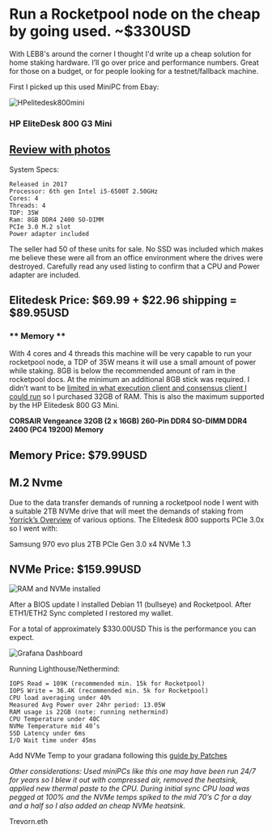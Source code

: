 # Run a Rocketpool node on the cheap by going used. ~$330USD #
With LEB8's around the corner I thought I'd write up a cheap solution for home staking hardware. I’ll go over price and performance numbers. Great for those on a budget, or for people looking for a testnet/fallback machine.


First I picked up this used MiniPC from Ebay:

![HPelitedesk800mini](/../photos/800-g32.jpg)

### **HP EliteDesk 800 G3 Mini** ### 
## [Review with photos](https://www.servethehome.com/hp-elitedesk-800-g3-mini-ce-review-project-tinyminimicro/) ##

System Specs:
```
Released in 2017
Processor: 6th gen Intel i5-6500T 2.50GHz 
Cores: 4
Threads: 4
TDP: 35W 
Ram: 8GB DDR4 2400 SO-DIMM
PCIe 3.0 M.2 slot
Power adapter included
```

The seller had 50 of these units for sale. No SSD was included which makes me believe these were all from an office environment where the drives were destroyed. Carefully read any used listing to confirm that a CPU and Power adapter are included. 

## **Elitedesk Price: $69.99 + $22.96 shipping = $89.95USD** ##


### ** Memory ** ###
With 4 cores and 4 threads this machine will be very capable to run your rocketpool node, a TDP of 35W means it will use a small amount of power while staking. 8GB is below the recommended amount of ram in the rocketpool docs. At the minimum an additional 8GB stick was required. I didn’t want to be [limited in what execution client and consensus client I could run](https://docs.rocketpool.net/guides/node/local/hardware.html) so I purchased 32GB of RAM. This is also the maximum supported by the HP Elitedesk 800 G3 Mini.

**CORSAIR Vengeance 32GB (2 x 16GB) 260-Pin DDR4 SO-DIMM DDR4 2400 (PC4 19200) Memory**

## **Memory Price: $79.99USD** ##


## **M.2 Nvme** ##

Due to the data transfer demands of running a rocketpool node I went with a suitable 2TB NVMe drive that will meet the demands of staking from [Yorrick’s Overview](https://gist.github.com/yorickdowne/f3a3e79a573bf35767cd002cc977b038) of various options. The Elitedesk 800 supports PCIe 3.0x so I went with:


Samsung 970 evo plus 2TB PCIe Gen 3.0 x4 NVMe 1.3
## **NVMe Price: $159.99USD** ##







![RAM and NVMe installed](/../photos/IMG_3583.png)


After a BIOS update I installed Debian 11 (bullseye) and Rocketpool. After ETH1/ETH2 Sync completed I restored my wallet.


For a total of approximately $330.00USD This is the performance you can expect. 

![Grafana Dashboard](/../photos/elitedesk800.png)


Running Lighthouse/Nethermind:
```
IOPS Read = 109K (recommended min. 15k for Rocketpool)
IOPS Write = 36.4K (recommended min. 5k for Rocketpool)
CPU load averaging under 40%
Measured Avg Power over 24hr period: 13.05W 
RAM usage is 22GB (note: running nethermind)
CPU Temperature under 40C
NVMe Temperature mid 40’s
SSD Latency under 6ms
I/O Wait time under 45ms 
```

Add NVMe Temp to your gradana following this [guide by Patches](https://gist.github.com/jshufro/65160a680076224d0294d1d6f1a0fa97)




*Other considerations: Used miniPCs like this one may have been run 24/7 for years so I blew it out with compressed air, removed the heatsink, applied new thermal paste to the CPU. During initial sync CPU load was pegged at 100% and the NVMe temps spiked to the mid 70’s C for a day and a half so I also added an cheap NVMe heatsink.*

Trevorn.eth
